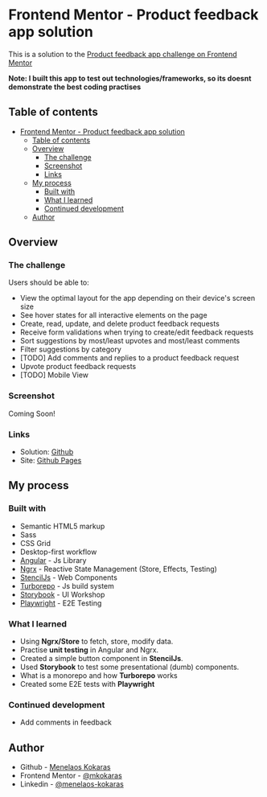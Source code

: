 # Frontend Mentor - Product feedback app solution

This is a solution to the [Product feedback app challenge on Frontend Mentor](https://www.frontendmentor.io/challenges/product-feedback-app-wbvUYqjR6)

**Note: I built this app to test out technologies/frameworks, so its doesnt demonstrate the best coding practises**

## Table of contents

- [Frontend Mentor - Product feedback app solution](#frontend-mentor---product-feedback-app-solution)
  - [Table of contents](#table-of-contents)
  - [Overview](#overview)
    - [The challenge](#the-challenge)
    - [Screenshot](#screenshot)
    - [Links](#links)
  - [My process](#my-process)
    - [Built with](#built-with)
    - [What I learned](#what-i-learned)
    - [Continued development](#continued-development)
  - [Author](#author)

## Overview

### The challenge

Users should be able to:

- View the optimal layout for the app depending on their device's screen size
- See hover states for all interactive elements on the page
- Create, read, update, and delete product feedback requests
- Receive form validations when trying to create/edit feedback requests
- Sort suggestions by most/least upvotes and most/least comments
- Filter suggestions by category
- [TODO] Add comments and replies to a product feedback request
- Upvote product feedback requests
- [TODO] Mobile View

### Screenshot

Coming Soon!

### Links

- Solution: [Github](https://github.com/mkokaras/product-feedback-app)
- Site: [Github Pages](https://mkokaras.github.io/product-feedback-app)

## My process

### Built with

- Semantic HTML5 markup
- Sass
- CSS Grid
- Desktop-first workflow
- [Angular](https://https://angular.io/) - Js Library
- [Ngrx](https://ngrx.io/) - Reactive State Management (Store, Effects, Testing)
- [StencilJs](https://stenciljs.com/) - Web Components
- [Turborepo](https://turbo.build/) - Js build system
- [Storybook](https://storybook.js.org/) - UI Workshop
- [Playwright](https://playwright.dev/) - E2E Testing

### What I learned

- Using **Ngrx/Store** to fetch, store, modify data.
- Practise **unit testing** in Angular and Ngrx.
- Created a simple button component in **StencilJs**.
- Used **Storybook** to test some presentational (dumb) components.
- What is a monorepo and how **Turborepo** works
- Created some E2E tests with **Playwright**

### Continued development

- Add comments in feedback

## Author

- Github - [Menelaos Kokaras](https://github.com/mkokaras)
- Frontend Mentor - [@mkokaras](https://www.frontendmentor.io/profile/mkokaras)
- Linkedin - [@menelaos-kokaras](www.linkedin.com/in/menelaos-kokaras-9a6618235)
